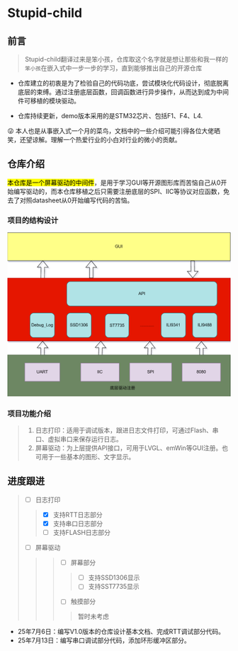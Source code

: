 # Stupid-child

## 前言

> Stupid-child翻译过来是笨小孩，仓库取这个名字就是想让那些和我一样的`笨小孩`在嵌入式中一步一步的学习，直到能够推出自己的开源仓库

- 仓库建立的初衷是为了检验自己的代码功底，尝试模块化代码设计，彻底脱离底层的束缚。通过注册底层函数，回调函数进行异步操作，从而达到成为中间件可移植的模块驱动。

- 仓库持续更新，demo版本采用的是STM32芯片、包括F1、F4、L4.

:stuck_out_tongue_winking_eye: 本人也是从事嵌入式一个月的菜鸟，文档中的一些介绍可能引得各位大佬晒笑，还望谅解。理解一个热爱行业的小白对行业的微小的贡献。

## 仓库介绍

<mark>本仓库是一个屏幕驱动的中间件</mark>，是用于学习GUI等开源图形库而苦恼自己从0开始编写驱动的，而本仓库移植之后只需要注册底层的SPI、IIC等协议对应函数，免去了对照datasheet从0开始编写代码的苦恼。

### 项目的结构设计

![项目结构设计](https://github.com/XiaoyuZZzz/Stupid-child/blob/7196fd03203d145efcba583fcbaf51fe94c2addb/picture/image-20250706145208264.png)

### 项目功能介绍

> 1. 日志打印：适用于调试版本，跟进日志文件打印，可通过Flash、串口、虚拟串口来保存运行日志。
> 2. 屏幕驱动：为上层提供API接口，可用于LVGL、emWin等GUI注册。也可用于一些基本的图形、文字显示。

## 进度跟进

> - [ ] 日志打印
>
> >- [x] 支持RTT日志部分
> >- [x] 支持串口日志部分
> >- [ ] 支持FLASH日志部分
>
> - [ ] 屏幕驱动
>
> > > - [ ] 屏幕部分
> > >
> > > > - [ ] 支持SSD1306显示
> > > > - [ ] 支持SST7735显示
> > >
> > > - [ ] 触摸部分
> > >
> > > > 暂时未考虑

- 25年7月6日：编写V1.0版本的仓库设计基本文档、完成RTT调试部分代码。
- 25年7月13日：编写串口调试部分代码，添加环形缓冲区部分。
